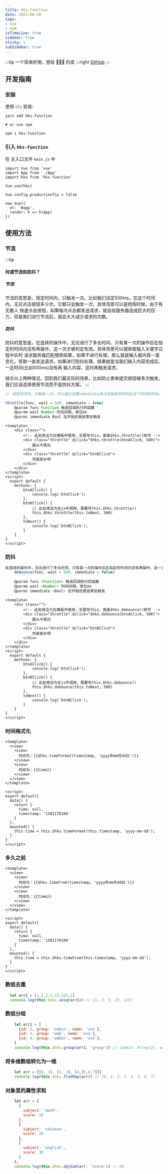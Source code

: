 ```yaml
---
title: hks-function
date: 2021-06-28
tags:
- vue
- npm
isTimeLine: true
sidebar: true 
sticky: 1 
subSidebar: true
---
```


:::tip
一个简单好用，想给 🌟🌟🌟 的库
:::right
[GitHub](https://github.com/HuangKaiSong/hks-utlis-function)
:::

## 开发指南

### 安装

使用 `cli` 安装:

```shell
yarn add hks-function

# or use npm

npm i hks-function
```

### 引入 `hks-function`

在 主入口文件 `main.js` 中

```vue
import Vue from 'vue'
import App from './App'
import hks from 'hks-function'

Vue.use(hks)

Vue.config.productionTip = false

new Vue({
  el: '#app',
  render: h => h(App)
})
```

## 使用方法

### 节流

:::tip
#### 何谓节流和防抖？

##### 节流
节流的意思是，规定时间内，只触发一次。比如我们设定500ms，在这个时间内，无论点击按钮多少次，它都只会触发一次。具体场景可以是抢购时候，由于有无数人 快速点击按钮，如果每次点击都发送请求，就会给服务器造成巨大的压力，但是我们进行节流后，就会大大减少请求的次数。

##### 防抖
防抖的意思是，在连续的操作中，无论进行了多长时间，只有某一次的操作后在指定的时间内没有再操作，这一次才被判定有效。具体场景可以搜索框输入关键字过程中实时 请求服务器匹配搜索结果，如果不进行处理，那么就是输入框内容一直变化，导致一直发送请求。如果进行防抖处理，结果就是当我们输入内容完成后，一定时间(比如500ms)没有再 输入内容，这时再触发请求。

结合以上两种情况，回到我们最实际的场景，比如防止表单提交按钮被多次触发，我们应该选择使用节流而不是防抖方案。
:::

```js
// 规定时间内，只触发一次，可以通过设置immediate来决定触发的时机在这个时间的开始，还是结束的时候执行。

throttle(func, wait = 500, immediate = true)
    @param func Function 触发回调执行的函数
    @param wait Number 时间间隔，单位ms
    @parms immediate Bool 在开始还是结束处触发
```

```vue
<template>
    <div class="">
		<!-- 此处用法为在模板中使用，无需写this，直接$hks.throttle()即可 -->
    	<div class="throttle" @click="$hks.throttle(btnAClick, 500)">
    		露从今夜白
    	</div>
    	<div class="throttle" @click="btnBClick">
    		月是故乡明
    	</div>
    </div>
</template>
<script>
  export default {
    methods: {
        btnAClick() {
            console.log('btnClick');
        },
        btnBClick() {
            // 此处用法为在js中调用，需要写this.$hks.throttle()
            this.$hks.throttle(this.toNext, 500)
        },
        toNext() {
            console.log('btnBClick');
        }
    }
}
</script>
```

### 防抖

```js
在连续的操作中，无论进行了多长时间，只有某一次的操作后在指定的时间内没有再操作，这一次才被判定有效
    debounce(func, wait = 500, immediate = false)
    
    @param func <Function> 触发回调执行的函数
    @param wait <Number> 时间间隔，单位ms
    @parms immediate <Bool> 在开始还是结束处触发
```

```vue
<template>
    <div class="">
		<!-- 此处用法为在模板中使用，无需写this，直接$hks.debounce()即可 -->
    	<div class="throttle" @click="$hks.debounce(btnAClick, 500)">
    		露从今夜白
    	</div>
    	<div class="throttle" @click="btnBClick">
    		月是故乡明
    	</div>
    </div>
</template>
<script>
  export default {
    methods: {
        btnAClick() {
            console.log('btnClick');
        },
        btnBClick() {
            // 此处用法为在js中调用，需要写this.$hks.debounce()
            this.$hks.debounce(this.toNext, 500)
        },
        toNext() {
            console.log('btnBClick');
        }
    }
}
</script>
```

### 时间格式化

```vue
<template>
  <view>
    <view>
      时间为：{{$hks.timeFormat(timestamp, 'yyyy年mm月dd日')}}
    </view>
    <view>
      时间为：{{time}}
    </view>
  </view>
</template>

<script>
export default{
  data() {
    return {
      time: null,
      timestamp: '1581170184'
    }
  },
  mounted() {
    this.time = this.$hks.timeFormat(this.timestamp, 'yyyy-mm-dd');
  }
}
</script>
```

### 多久之前

```vue
<template>
  <view>
    <view>
      时间为：{{$hks.timeFrom(timestamp, 'yyyy年mm月dd日')}}
    </view>
    <view>
      时间为：{{time}}
    </view>
  </view>
</template>

<script>
export default{
  data() {
    return {
      time: null,
      timestamp: '1581170184'
    }
  },
  mounted() {
    this.time = this.$hks.timeFrom(this.timestamp, 'yyyy-mm-dd');
  }
}
</script>
```

### 数组去重

```js
  let arr1 = [1,2,3,1,23,123,1]
  console.log(this.$hks.uniq(arr1)) // [1, 2, 3, 23, 123]
```

### 数组分组

```js
    let arr1 = [
      {id: 2, group: 'admin', name: 'xxx'},
      {id: 3, group: 'web', name: 'xxx'},
      {id: 4, group: 'admin', name: 'xxx'},
    ]
    console.log(this.$hks.group(arr1, 'group')) // {admin: Array(2), web: Array(1)}
```


### 将多维数组转化为一维

```js
    let arr = [[0, 1], [2, 3], [4,[5,6,7]]]
    console.log(this.$hks.flatMap(arr)) // [0, 1, 2, 3, 4, 5, 6, 7]
```

### 对象里的属性求和

```js
    let arr = [
      {
        subject: 'math',
        score: 10
      },
      {
        subject: 'chinese',
        score: 20
      },
      {
        subject: 'english',
        score: 30
      }
    ];
    console.log(this.$hks.objSum(arr, 'score')) // 60
```
